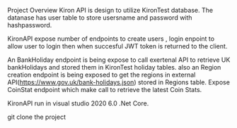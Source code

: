Project Overview
Kiron API is design to utilize KironTest database.
The datanase has user table to store usersname and password with hashpassword. 

KironAPI expose number of endpoints to create users , login enpoint to allow user to login then when succesful JWT token is returned to the client.

An BankHoliday endpoint is being expose to call exertenal API to retrieve UK bankHolidays and stored them in KironTest holiday tables.
also an Region creation endpoint is being exposed to get the regions in external API(https://www.gov.uk/bank-holidays.json) stored in Regions table.
Expose CoinStat endpoint which make call to retrieve the latest Coin Stats.

KironAPI run in visual studio 2020 6.0 .Net Core.

git clone the project
